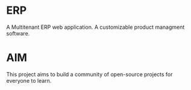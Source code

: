 # ERP
 A Multitenant ERP web application.
 A customizable product managment software.
 # AIM
 This project aims to build a community of open-source projects for everyone to learn.